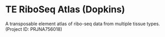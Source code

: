 # TE RiboSeq Atlas (Dopkins)

A transposable element atlas of ribo-seq data from multiple tissue types. (Project ID: PRJNA756018)
